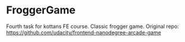# FroggerGame
Fourth task for kottans FE course. Classic frogger game. Original repo: https://github.com/udacity/frontend-nanodegree-arcade-game
